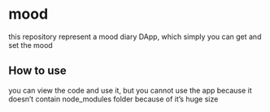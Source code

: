 # mood
this repository represent a mood diary DApp, which simply you can get and set the mood

## How to use
you can view the code and use it, but you cannot use the app because it doesn’t contain node_modules folder because of it’s huge size
